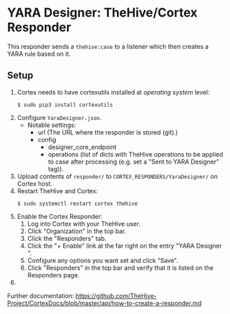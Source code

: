 # YARA Designer: TheHive/Cortex Responder

This responder sends a `thehive:case` to a listener which then creates
a YARA rule based on it.

## Setup

1. Cortex needs to have cortexutils installed at _operating system_ level:
    ```
    $ sudo pip3 install cortexutils
    ```
2. Configure `YaraDesigner.json`.
    - Notable settings:
        - url (The URL where the responder is stored (git).)
        - config
            - designer_core_endpoint
            - operations (list of dicts with TheHive operations to be applied to case after processing (e.g. set a "Sent to YARA Designer" tag)).
3. Upload contents of `responder/` to `CORTEX_RESPONDERS/YaraDesigner/` on Cortex host.
4. Restart TheHive and Cortex:
    ```
    $ sudo systemctl restart cortex thehive
    ```
5. Enable the Cortex Responder:
    1. Log into Cortex with your TheHive user.
    2. Click "Organization" in the top bar.
    3. Click the "Responders" tab.
    4. Click the "+ Enable" link at the far right on the entry "YARA Designer <some version>".
    5. Configure any options you want set and click "Save".
    6. Click "Responders" in the top bar and verify that it is listed on the Responders page.
6. 


Further documentation: https://github.com/TheHive-Project/CortexDocs/blob/master/api/how-to-create-a-responder.md